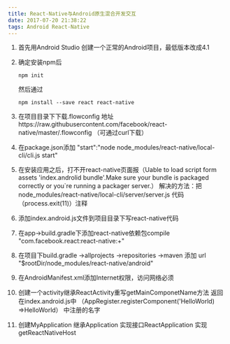 ```yaml
---
title: React-Native与Android原生混合开发交互
date: 2017-07-20 21:38:22
tags: Android React-Native
---
```


1. 首先用Android Studio 创建一个正常的Android项目，最低版本改成4.1
2. 确定安装npm后
    ```
    npm init
    ```  
    然后通过
     ```
    npm install --save react react-native
     ```
3. 在项目目录下下载.flowconfig 地址https://raw.githubusercontent.com/facebook/react-native/master/.flowconfig （可通过curl下载）

4. 在package.json添加 "start":"node node_modules/react-native/local-cli/cli.js start"

5. 在安装应用之后，打不开react-native页面报（Uable to load script form assets 'index.androlid bundle'.Make sure your bundle is packaged correctly or you`re running a packager server.）
解决的方法：把 node_modules/react-native/local-cli/server/server.js 代码 （process.exit(11)）注释

6. 添加index.android.js文件到项目目录下写react-native代码

7. 在app->build.gradle下添加react-native依赖包compile "com.facebook.react:react-native:+"

8. 在项目下build.gradle ->allprojects ->repositories ->maven 添加 
url "$rootDir/node_modules/react-native/android"

9. 在AndroidManifest.xml添加Internet权限，访问网络必须

10. 创建一个activity继承ReactActivity重写getMainComponetName方法 
返回 在index.android.js中 （AppRegister.registerComponent('HelloWorld) =>HelloWorld）
中注册的名字

11. 创建MyApplication 继承Application 实现接口ReactApplication 实现getReactNativeHost